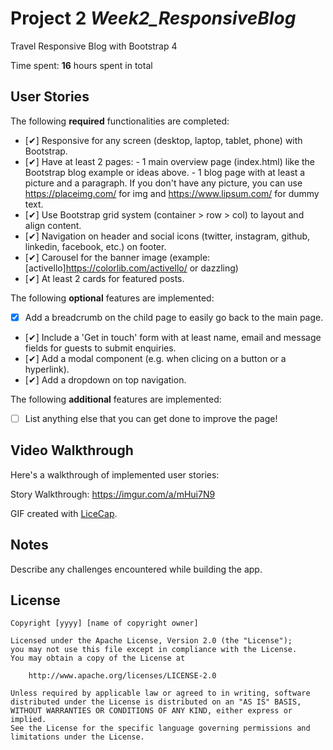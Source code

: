 # Project 2 *Week2_ResponsiveBlog*
Travel Responsive Blog with Bootstrap 4

Time spent: **16** hours spent in total

## User Stories

The following **required** functionalities are completed:

* [✔] Responsive for any screen (desktop, laptop, tablet, phone) with Bootstrap.
* [✔] Have at least 2 pages:
        - 1 main overview page (index.html) like the Bootstrap blog example or ideas above.
        - 1 blog page with at least a picture and a paragraph. If you don't have any picture, you can use https://placeimg.com/ for img           and https://www.lipsum.com/ for dummy text.
* [✔] Use Bootstrap grid system (container > row > col) to layout and align content.
* [✔] Navigation on header and social icons (twitter, instagram, github, linkedin, facebook, etc.) on footer.
* [✔] Carousel for the banner image (example: [activello]https://colorlib.com/activello/ or dazzling)
* [✔] At least 2 cards for featured posts.

The following **optional** features are implemented:

* [X] Add a breadcrumb on the child page to easily go back to the main page.
* [✔] Include a 'Get in touch' form with at least name, email and message fields for guests to submit enquiries.
* [✔] Add a modal component (e.g. when clicing on a button or a hyperlink).
* [✔] Add a dropdown on top navigation.

The following **additional** features are implemented:

* [ ] List anything else that you can get done to improve the page!

## Video Walkthrough

Here's a walkthrough of implemented user stories:

Story Walkthrough: https://imgur.com/a/mHui7N9

GIF created with [LiceCap](http://www.cockos.com/licecap/).

## Notes

Describe any challenges encountered while building the app.

## License

    Copyright [yyyy] [name of copyright owner]

    Licensed under the Apache License, Version 2.0 (the "License");
    you may not use this file except in compliance with the License.
    You may obtain a copy of the License at

        http://www.apache.org/licenses/LICENSE-2.0

    Unless required by applicable law or agreed to in writing, software
    distributed under the License is distributed on an "AS IS" BASIS,
    WITHOUT WARRANTIES OR CONDITIONS OF ANY KIND, either express or implied.
    See the License for the specific language governing permissions and
    limitations under the License.

